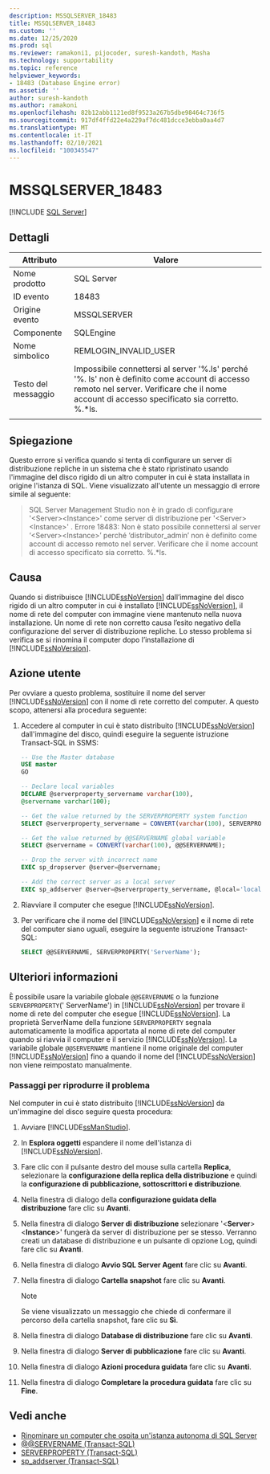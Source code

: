 ```yaml
---
description: MSSQLSERVER_18483
title: MSSQLSERVER_18483
ms.custom: ''
ms.date: 12/25/2020
ms.prod: sql
ms.reviewer: ramakoni1, pijocoder, suresh-kandoth, Masha
ms.technology: supportability
ms.topic: reference
helpviewer_keywords:
- 18483 (Database Engine error)
ms.assetid: ''
author: suresh-kandoth
ms.author: ramakoni
ms.openlocfilehash: 82b12abb1121ed8f9523a267b5dbe98464c736f5
ms.sourcegitcommit: 917df4ffd22e4a229af7dc481dcce3ebba0aa4d7
ms.translationtype: MT
ms.contentlocale: it-IT
ms.lasthandoff: 02/10/2021
ms.locfileid: "100345547"
---
```

# <a name="mssqlserver_18483"></a>MSSQLSERVER_18483
 [!INCLUDE [SQL Server](../../includes/applies-to-version/sqlserver.md)]

## <a name="details"></a>Dettagli

|Attributo|Valore|
|---|---|
|Nome prodotto|SQL Server|
|ID evento|18483|
|Origine evento|MSSQLSERVER|
|Componente|SQLEngine|
|Nome simbolico|REMLOGIN_INVALID_USER|
|Testo del messaggio|Impossibile connettersi al server '%.ls' perché '%. ls' non è definito come account di accesso remoto nel server. Verificare che il nome account di accesso specificato sia corretto. %.*ls.|
||

## <a name="explanation"></a>Spiegazione

Questo errore si verifica quando si tenta di configurare un server di distribuzione repliche in un sistema che è stato ripristinato usando l'immagine del disco rigido di un altro computer in cui è stata installata in origine l'istanza di SQL. Viene visualizzato all'utente un messaggio di errore simile al seguente:

> SQL Server Management Studio non è in grado di configurare '\<Server>\<Instance>' come server di distribuzione per '\<Server>\<Instance>' . Errore 18483: Non è stato possibile connettersi al server ‘\<Server>\<Instance>’ perché ‘distributor_admin’ non è definito come account di accesso remoto nel server. Verificare che il nome account di accesso specificato sia corretto. %.*ls.

## <a name="cause"></a>Causa

Quando si distribuisce [!INCLUDE[ssNoVersion](../../includes/ssnoversion-md.md)] dall’immagine del disco rigido di un altro computer in cui è installato [!INCLUDE[ssNoVersion](../../includes/ssnoversion-md.md)], il nome di rete del computer con immagine viene mantenuto nella nuova installazione. Un nome di rete non corretto causa l’esito negativo della configurazione del server di distribuzione repliche. Lo stesso problema si verifica se si rinomina il computer dopo l’installazione di [!INCLUDE[ssNoVersion](../../includes/ssnoversion-md.md)].

## <a name="user-action"></a>Azione utente

Per ovviare a questo problema, sostituire il nome del server [!INCLUDE[ssNoVersion](../../includes/ssnoversion-md.md)] con il nome di rete corretto del computer. A questo scopo, attenersi alla procedura seguente:

1. Accedere al computer in cui è stato distribuito [!INCLUDE[ssNoVersion](../../includes/ssnoversion-md.md)] dall'immagine del disco, quindi eseguire la seguente istruzione Transact-SQL in SSMS:

    ```sql
    -- Use the Master database
    USE master
    GO

    -- Declare local variables
    DECLARE @serverproperty_servername varchar(100),
    @servername varchar(100);

    -- Get the value returned by the SERVERPROPERTY system function
    SELECT @serverproperty_servername = CONVERT(varchar(100), SERVERPROPERTY('ServerName'));

    -- Get the value returned by @@SERVERNAME global variable
    SELECT @servername = CONVERT(varchar(100), @@SERVERNAME);

    -- Drop the server with incorrect name
    EXEC sp_dropserver @server=@servername;

    -- Add the correct server as a local server
    EXEC sp_addserver @server=@serverproperty_servername, @local='local';
    ```

2. Riavviare il computer che esegue [!INCLUDE[ssNoVersion](../../includes/ssnoversion-md.md)].
3. Per verificare che il nome del [!INCLUDE[ssNoVersion](../../includes/ssnoversion-md.md)] e il nome di rete del computer siano uguali, eseguire la seguente istruzione Transact-SQL:

    ```sql
    SELECT @@SERVERNAME, SERVERPROPERTY('ServerName');
    ```

## <a name="more-information"></a>Ulteriori informazioni

È possibile usare la variabile globale `@@SERVERNAME` o la funzione `SERVERPROPERTY`(' ServerName') in [!INCLUDE[ssNoVersion](../../includes/ssnoversion-md.md)] per trovare il nome di rete del computer che esegue [!INCLUDE[ssNoVersion](../../includes/ssnoversion-md.md)]. La proprietà ServerName della funzione `SERVERPROPERTY` segnala automaticamente la modifica apportata al nome di rete del computer quando si riavvia il computer e il servizio [!INCLUDE[ssNoVersion](../../includes/ssnoversion-md.md)]. La variabile globale `@@SERVERNAME` mantiene il nome originale del computer [!INCLUDE[ssNoVersion](../../includes/ssnoversion-md.md)] fino a quando il nome del [!INCLUDE[ssNoVersion](../../includes/ssnoversion-md.md)] non viene reimpostato manualmente.

### <a name="steps-to-reproduce-the-problem"></a>Passaggi per riprodurre il problema

Nel computer in cui è stato distribuito [!INCLUDE[ssNoVersion](../../includes/ssnoversion-md.md)] da un'immagine del disco seguire questa procedura:

1. Avviare [!INCLUDE[ssManStudio](../../includes/ssManStudio-md.md)].
2. In **Esplora oggetti** espandere il nome dell'istanza di [!INCLUDE[ssNoVersion](../../includes/ssnoversion-md.md)].
3. Fare clic con il pulsante destro del mouse sulla cartella **Replica**, selezionare la **configurazione della replica della distribuzione** e quindi la **configurazione di pubblicazione, sottoscrittori e distribuzione**.
4. Nella finestra di dialogo della **configurazione guidata della distribuzione** fare clic su **Avanti**.
5. Nella finestra di dialogo **Server di distribuzione** selezionare '\<**Server**>\<**Instance**>' fungerà da server di distribuzione per se stesso. Verranno creati un database di distribuzione e un pulsante di opzione Log, quindi fare clic su **Avanti**.
6. Nella finestra di dialogo **Avvio SQL Server Agent** fare clic su **Avanti**.
7. Nella finestra di dialogo **Cartella snapshot** fare clic su **Avanti**.

    > [!NOTE]
    > Se viene visualizzato un messaggio che chiede di confermare il percorso della cartella snapshot, fare clic su **Sì**.
8. Nella finestra di dialogo **Database di distribuzione** fare clic su **Avanti**.
9. Nella finestra di dialogo **Server di pubblicazione** fare clic su **Avanti**.
10. Nella finestra di dialogo **Azioni procedura guidata** fare clic su **Avanti**.
11. Nella finestra di dialogo **Completare la procedura guidata** fare clic su **Fine**.

## <a name="see-also"></a>Vedi anche

- [Rinominare un computer che ospita un'istanza autonoma di SQL Server](../../database-engine/install-windows/rename-a-computer-that-hosts-a-stand-alone-instance-of-sql-server.md)
- [@@SERVERNAME (Transact-SQL)](../../t-sql/functions/servername-transact-sql.md)
- [SERVERPROPERTY (Transact-SQL)](../../t-sql/functions/serverproperty-transact-sql.md)
- [sp_addserver (Transact-SQL)](../system-stored-procedures/sp-addserver-transact-sql.md)